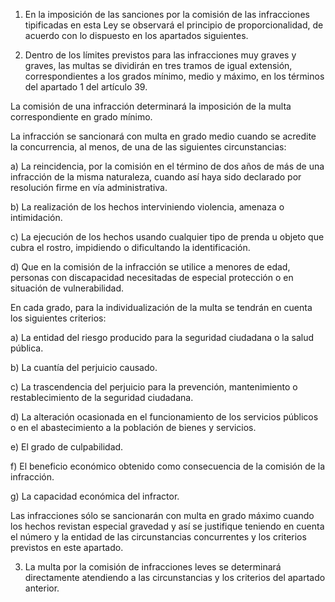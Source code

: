 1. En la imposición de las sanciones por la comisión de las infracciones tipificadas en esta Ley se observará el principio de proporcionalidad, de acuerdo con lo dispuesto en los apartados siguientes.

2. Dentro de los límites previstos para las infracciones muy graves y graves, las multas se dividirán en tres tramos de igual extensión, correspondientes a los grados mínimo, medio y máximo, en los términos del apartado 1 del artículo 39.

La comisión de una infracción determinará la imposición de la multa correspondiente en grado mínimo.

La infracción se sancionará con multa en grado medio cuando se acredite la concurrencia, al menos, de una de las siguientes circunstancias:

a) La reincidencia, por la comisión en el término de dos años de más de una infracción de la misma naturaleza, cuando así haya sido declarado por resolución firme en vía administrativa.

b) La realización de los hechos interviniendo violencia, amenaza o intimidación.

c) La ejecución de los hechos usando cualquier tipo de prenda u objeto que cubra el rostro, impidiendo o dificultando la identificación.

d) Que en la comisión de la infracción se utilice a menores de edad, personas con discapacidad necesitadas de especial protección o en situación de vulnerabilidad.

En cada grado, para la individualización de la multa se tendrán en cuenta los siguientes criterios:

a) La entidad del riesgo producido para la seguridad ciudadana o la salud pública.

b) La cuantía del perjuicio causado.

c) La trascendencia del perjuicio para la prevención, mantenimiento o restablecimiento de la seguridad ciudadana.

d) La alteración ocasionada en el funcionamiento de los servicios públicos o en el abastecimiento a la población de bienes y servicios.

e) El grado de culpabilidad.

f) El beneficio económico obtenido como consecuencia de la comisión de la infracción.

g) La capacidad económica del infractor.

Las infracciones sólo se sancionarán con multa en grado máximo cuando los hechos revistan especial gravedad y así se justifique teniendo en cuenta el número y la entidad de las circunstancias concurrentes y los criterios previstos en este apartado.

3. La multa por la comisión de infracciones leves se determinará directamente atendiendo a las circunstancias y los criterios del apartado anterior.
